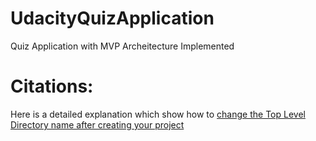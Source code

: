 # UdacityQuizApplication
Quiz Application with MVP Archeitecture Implemented

# Citations: 
Here is a detailed explanation which show how to [change the Top Level Directory name after creating your project](http://stackoverflow.com/a/29176439/2884927)

